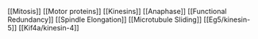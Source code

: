[[Mitosis]]
[[Motor proteins]]
[[Kinesins]]
[[Anaphase]]
[[Functional Redundancy]]
[[Spindle Elongation]]
[[Microtubule Sliding]]
[[Eg5/kinesin-5]]
[[Kif4a/kinesin-4]]
